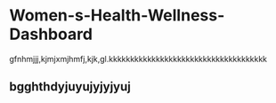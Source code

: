 # Women-s-Health-Wellness-Dashboard
gfnhmjjj,kjmjxmjhmfj,kjk,gl.kkkkkkkkkkkkkkkkkkkkkkkkkkkkkkkkkkkkk
## bgghthdyjuyujyjyjyuj
